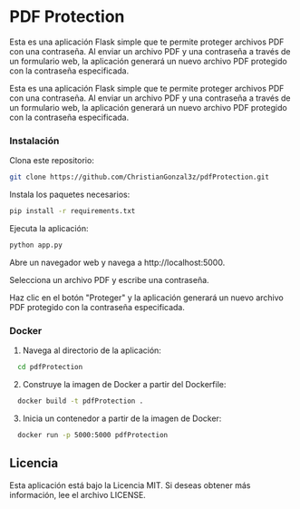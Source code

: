 # PDF Protection
Esta es una aplicación Flask simple que te permite proteger archivos PDF con una contraseña. Al enviar un archivo PDF y una contraseña a través de un formulario web, la aplicación generará un nuevo archivo PDF protegido con la contraseña especificada.

Esta es una aplicación Flask simple que te permite proteger archivos PDF con una contraseña. Al enviar un archivo PDF y una contraseña a través de un formulario web, la aplicación generará un nuevo archivo PDF protegido con la contraseña especificada.

### Instalación
Clona este repositorio:
```bash
git clone https://github.com/ChristianGonzal3z/pdfProtection.git
```
Instala los paquetes necesarios:
```bash
pip install -r requirements.txt
```
Ejecuta la aplicación:
```bash
python app.py
```
Abre un navegador web y navega a http://localhost:5000.

Selecciona un archivo PDF y escribe una contraseña.

Haz clic en el botón "Proteger" y la aplicación generará un nuevo archivo PDF protegido con la contraseña especificada.
### Docker

1. Navega al directorio de la aplicación: 

```bash
  cd pdfProtection
```
2. Construye la imagen de Docker a partir del Dockerfile:

```bash
  docker build -t pdfProtection .
```
3. Inicia un contenedor a partir de la imagen de Docker:

```bash
  docker run -p 5000:5000 pdfProtection
```

## Licencia
Esta aplicación está bajo la Licencia MIT. Si deseas obtener más información, lee el archivo LICENSE. 